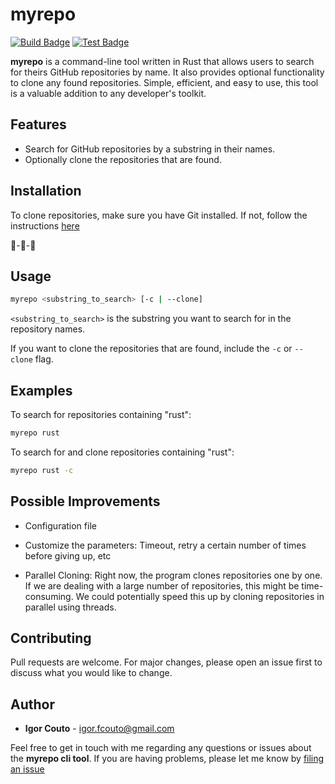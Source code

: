 # myrepo

[![Build Badge](https://github.com/igor-couto/myrepo/actions/workflows/build.yml/badge.svg)](https://github.com/igor-couto/myrepo/actions/workflows/build.yml)
[![Test Badge](https://github.com/igor-couto/myrepo/actions/workflows/test.yml/badge.svg)](https://github.com/igor-couto/myrepo/actions/workflows/test.yml)

**myrepo** is a command-line tool written in Rust that allows users to search for theirs GitHub repositories by name. It also provides optional functionality to clone any found repositories. Simple, efficient, and easy to use, this tool is a valuable addition to any developer's toolkit.

## Features

- Search for GitHub repositories by a substring in their names.
- Optionally clone the repositories that are found.

## Installation

To clone repositories, make sure you have Git installed. If not, follow the instructions [here](https://git-scm.com/downloads)

🚧-🚧-🚧

## Usage
```bash
myrepo <substring_to_search> [-c | --clone]
```

`<substring_to_search>` is the substring you want to search for in the repository names.

If you want to clone the repositories that are found, include the `-c` or `--clone` flag.

## Examples
To search for repositories containing "rust":

```bash
myrepo rust
```

To search for and clone repositories containing "rust":

```bash
myrepo rust -c
```

## Possible Improvements

- Configuration file

- Customize the parameters: Timeout, retry a certain number of times before giving up, etc

- Parallel Cloning: Right now, the program clones repositories one by one. If we are dealing with a large number of repositories, this might be time-consuming. We could potentially speed this up by cloning repositories in parallel using threads.

## Contributing

Pull requests are welcome. For major changes, please open an issue first to discuss what you would like to change.

## Author

* **Igor Couto** - [igor.fcouto@gmail.com](mailto:igor.fcouto@gmail.com)

Feel free to get in touch with me regarding any questions or issues about the **myrepo cli tool**.
If you are having problems, please let me know by [filing an issue](https://github.com/igor-couto/myrepo/issues)